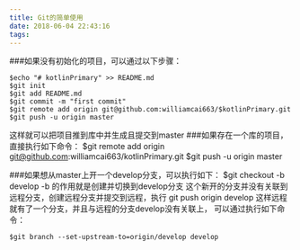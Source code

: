 ```yaml
---
title: Git的简单使用
date: 2018-06-04 22:43:16
tags:
---
```

###如果没有初始化的项目，可以通过以下步骤：
   
    $echo "# kotlinPrimary" >> README.md
    $git init
    $git add README.md
    $git commit -m "first commit"
    $git remote add origin git@github.com:williamcai663/$kotlinPrimary.git
    $git push -u origin master

这样就可以把项目推到库中并生成且提交到master
###如果存在一个库的项目，直接执行如下命令：
    $git remote add origin git@github.com:williamcai663/kotlinPrimary.git
    $git push -u origin master

###如果想从master上开一个develop分支，可以执行如下：
    $git checkout -b develop
-b 的作用就是创建并切换到develop分支
这个新开的分支并没有关联到远程分支，创建远程分支并提交到远程，执行 git push origin develop
这样远程就有了一个分支，并且与远程的分支develop没有关联上，
可以通过执行如下命令：

    $git branch --set-upstream-to=origin/develop develop


